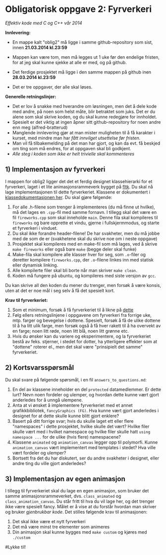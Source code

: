 
Obligatorisk oppgave 2: Fyrverkeri
========================================

*Effektiv kode med C og C++ vår 2014*

**Innlevering:** 

  * En mappe kalt "oblig2" må ligge i samme github-repository som sist, innen **21.03.2014 kl.23:59**
  * Mappen kan være tom, men må legges ut 1 uke før den endelige fristen, for at jeg skal kunne sjekke at alle er med, og på github.
  * Det ferdige prosjektet må ligge i den samme mappen på github inen **28.03.2014 kl.23:59**

  * Det er tre oppgaver, der alle skal løses.

**Generelle retningslinjer:**

  * Det er lov å snakke med hverandre om løsningen, men det å dele kode med andre, på noen som helst måte, blir betraktet som juks. Det er du alene som skal skrive koden, og du skal kunne redegjøre for innholdet.
  * Spesielt er det viktig at ingen åpner sitt github-repository for noen andre enn meg (alfred-bratterud)
  * Manglende innlevering gjør at man mister muligheten til å få karakter i kurset, med mindre man har *fått innvilget utsettelse før fristen.* 
  * Man vil få tilbakemelding på det man har gjort, og kan da evt. få beskjed om ting som må endres, for at oppgaven skal bli godkjent. 
  * *Alle steg i koden som ikke er helt trivielle skal kommenteres*

## 1) Implementasjon av fyrverkeri

I mappen for oblig2 ligger det det et ferdig designet klassehierarki for et fyrverkeri, laget i et lite animasjonsrammeverk bygget på [fltk](http://www.fltk.org). Du skal nå lage implementasjonen til dette fyrverkeriet. Klassene er dokumentert i [klassedokumentasjonen her](./klassedokumentasjon.md). Du skal gjøre følgende:

  1. For alle .h-filene som trenger å implementeres (du må finne ut hvilke), må det lages en `.cpp`-fil med samme fornavn. I tillegg skal det være en fil `fireworks.cpp` som skal inneholde `main`. Denne fila skal kompileres til `fireworks` og bare opprette et vindu, gjerne i fullskjermmodus, og starte et fyrverkeri i vinduet.
  2. Du skal ikke forandre header-filene! De har svakheter, men du må jobbe med de som de er (svakhetene skal du skrive noe om i neste oppgave)
  3. Prosjektet skal kompileres med en make-fil som må lages, ved å skrive `make fireworks` eller også bare `make` (begge deler skal funke)
  4. Make-fila skal kompilere alle klasser hver for seg, som `.o`-filer og deretter kompilere `fireworks.cpp`, der `.o`-filene linkes inn med statisk eller dynamisk linking.
  5. Alle kompilerte filer skal bli borte når man skriver `make clean`. 
  6. Koden må fungere på ubuntu, og kompileres med siste versjon av `gcc`. 

Du kan skrive all den koden du mener du trenger, men forsøk å være konsis, uten at det er noe mål i seg selv å få det spesielt kort.

**Krav til fyrverkeriet:**

  1. Som et minimum, forsøk å få fyrverkeriet til å likne på [dette](https://www.dropbox.com/s/shw2mqbf2qbjn03/fireworks1.mov)
  2. Følg ellers retningslinjene i oppgavene om fyrverkeri fra forrige uke, mtp. farger og bevegelse i dottene. Spesielt, forsøk å få de ulike dottene til å ha litt ulik farge, men forsøk også å få hver rakett til å ha overvekt av en farge; noen litt røde, noen litt blå, noen litt grønne etc.
  3. Hvis du ønsker kan du variere og eksperimentere, og la fyrverkeriet bestå av feks. stjerner, i stedet for dotter, ha ytterligere effekter som at "dottene" roterer el., men det skal være "prinsipielt det samme" fyrverkeriet.

## 2) Kortsvarsspørsmål
Du skal svare på følgende spørsmål, i en fil `answers_to_questions.md`:

  1. En del av klassene inneholder en del `protected` datamedlemmer. Er dette lurt? Nevn noen fordeler og ulemper, og hvordan dette kunne vært gjort anderledes for å unngå ulempene.
  2. Anta at vi ønsket å implementere fyrverkeriet med et annet grafikkbibliotek, `fancyGraphics (FG)`. Hva kunne vært gjort anderledes i designet for at dette skulle kunne blitt gjort enklere?
  3. Basert på ditt forrige svar; hvis du skulle laget ett eller flere "namespaces" i dette prosjektet, hvilke skulle det vært? Hvilke filer skulle vært med i hvilket namespace og hvilke filer skulle hatt `using namespace ...` for de ulike (hvis flere) namespacene?
  4. Klassene `animated` og `animation_canvas` legger opp til polymorfi. Kunne `animation_canvas` vært implementert med templates i stedet? Hva ville vært fordeler og ulemper?
  5. Bortsett fra det du har diskutert, ser du andre svakheter i designet, eller andre ting du ville gjort anderledes?

## 3) Implementasjon av egen animasjon

I tillegg til fyrverkeriet skal du lage en egen animasjon, som bruker det samme animasjonsrammeverket, dvs. `class_animated` og `class_animation_canvas`. Du står fritt til hva du vil lage her, og det trenger ikke være spesielt fancy. Målet er å vise at du forstår hvordan man skriver og bruker *gjenbrukbar kode*. Det stilles følgende krav til animasjonen:

  1. Det skal ikke være et nytt fyrverkeri
  2. Det må være minst tre elementer som animeres
  3. Din animasjon skal kunne bygges med `make custom` og kjøres med `./custom`


#Lykke til!
